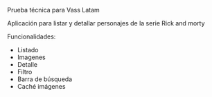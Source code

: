 Prueba técnica para Vass Latam

Aplicación para listar y detallar personajes de la serie Rick and morty

Funcionalidades:
-  Listado
-  Imagenes
-  Detalle
-  Filtro
-  Barra de búsqueda
-  Caché imágenes
